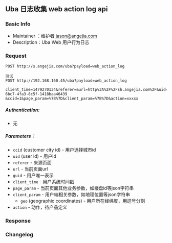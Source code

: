 ## Uba 日志收集 web action log api

### Basic Info

- Maintainer ：维护者 <jason@angejia.com>
- Description：Uba Web 用户行为日志

### Request

```
POST http://s.angejia.com/uba?payload=web_action_log

测试
POST http://192.168.160.45/uba?payload=web_action_log

client_time=1479270134&referer=&url=http%3A%2F%2Fsh.angejia.com%2F&uid=37324&guid=4583c2d8-6bc7-4fa3-8c5f-1418baa46439
&ccid=1&page_param=%7B%7D&client_param=%7B%7D&action=xxxxx
```

##### Authentication:

- 无

##### Parameters：
- `ccid` (customer city id) - 用户选择城市id
- `uid`  (user id) - 用户id
- `referer` - 来源页面
- `url`  - 当前页面url
- `guid` - 用户唯一表示
- `client_time` - 用户系统时间戳
- `page_param` - 当前页面其他业务参数，如楼盘id等json字符串
- `client_param` - 用户端相关参数，如地理位置等json字符串
  -  `geo` (geographic coordinates) - 用户所在经纬度，用逗号分割
- `action` - 动作，待产品定义

### Response



### Changelog
